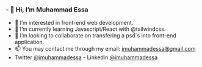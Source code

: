 ### - 👋 Hi, I’m Muhammad Essa
- 👀 I’m interested in front-end web development. 
- 🌱 I’m currently learning Javascript/React with @tailwindcss.
- 💞️ I’m looking to collaborate on transfering a psd`s into front-end application.
- 📫 You may contact me through my email: imuhammadessa@gmail.com
- Twitter [@imuhammadessa](https://twitter.com/imuhammadessa) - Linkedin [@imuhammadessa](https://www.linkedin.com/in/imuhammadessa/)
